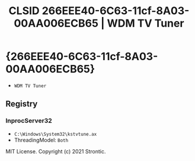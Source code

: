 ﻿---
title: "CLSID 266EEE40-6C63-11cf-8A03-00AA006ECB65 | WDM TV Tuner"
excerpt: What is COM-Object CLSID 266EEE40-6C63-11cf-8A03-00AA006ECB65?
---

# {266EEE40-6C63-11cf-8A03-00AA006ECB65}

* `WDM TV Tuner`

## Registry


### InprocServer32

* `C:\Windows\System32\kstvtune.ax`
* ThreadingModel: `Both`

MIT License. Copyright (c) 2021 Strontic.



